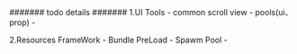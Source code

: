 ####### todo details #######
1.UI Tools
	- common scroll view
	- pools(ui、prop)
	- 
	
2.Resources FrameWork
	- Bundle PreLoad
	- Spawm Pool
	- 